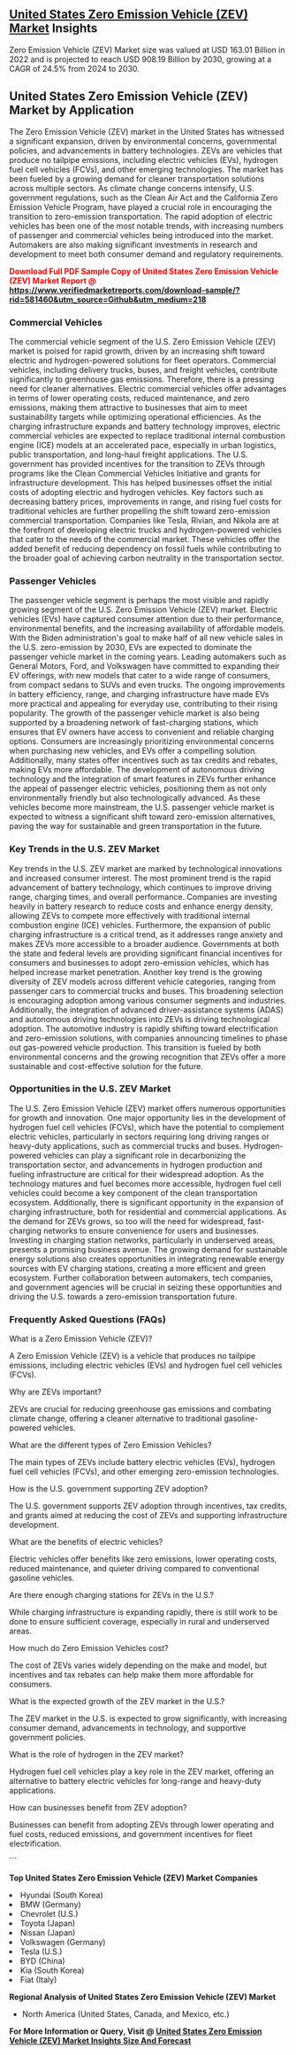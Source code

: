<h2><a href="https://www.verifiedmarketreports.com/download-sample/?rid=581460&amp;utm_source=Github&amp;utm_medium=218" target="_blank">United States Zero Emission Vehicle (ZEV) Market</a> Insights</h2><p>Zero Emission Vehicle (ZEV) Market size was valued at USD 163.01 Billion in 2022 and is projected to reach USD 908.19 Billion by 2030, growing at a CAGR of 24.5% from 2024 to 2030.</p><p> <h2>United States Zero Emission Vehicle (ZEV) Market by Application</h2> <p>The Zero Emission Vehicle (ZEV) market in the United States has witnessed a significant expansion, driven by environmental concerns, governmental policies, and advancements in battery technologies. ZEVs are vehicles that produce no tailpipe emissions, including electric vehicles (EVs), hydrogen fuel cell vehicles (FCVs), and other emerging technologies. The market has been fueled by a growing demand for cleaner transportation solutions across multiple sectors. As climate change concerns intensify, U.S. government regulations, such as the Clean Air Act and the California Zero Emission Vehicle Program, have played a crucial role in encouraging the transition to zero-emission transportation. The rapid adoption of electric vehicles has been one of the most notable trends, with increasing numbers of passenger and commercial vehicles being introduced into the market. Automakers are also making significant investments in research and development to meet both consumer demand and regulatory requirements. <strong><p><span class=""><span style="color: #ff0000;"><strong>Download Full PDF Sample Copy of United States Zero Emission Vehicle (ZEV) Market Report</strong> @ </span><a href="https://www.verifiedmarketreports.com/download-sample/?rid=581460&amp;utm_source=Github&amp;utm_medium=218" target="_blank">https://www.verifiedmarketreports.com/download-sample/?rid=581460&amp;utm_source=Github&amp;utm_medium=218</a></span></p></strong></p> <h3>Commercial Vehicles</h3> <p>The commercial vehicle segment of the U.S. Zero Emission Vehicle (ZEV) market is poised for rapid growth, driven by an increasing shift toward electric and hydrogen-powered solutions for fleet operators. Commercial vehicles, including delivery trucks, buses, and freight vehicles, contribute significantly to greenhouse gas emissions. Therefore, there is a pressing need for cleaner alternatives. Electric commercial vehicles offer advantages in terms of lower operating costs, reduced maintenance, and zero emissions, making them attractive to businesses that aim to meet sustainability targets while optimizing operational efficiencies. As the charging infrastructure expands and battery technology improves, electric commercial vehicles are expected to replace traditional internal combustion engine (ICE) models at an accelerated pace, especially in urban logistics, public transportation, and long-haul freight applications. The U.S. government has provided incentives for the transition to ZEVs through programs like the Clean Commercial Vehicles Initiative and grants for infrastructure development. This has helped businesses offset the initial costs of adopting electric and hydrogen vehicles. Key factors such as decreasing battery prices, improvements in range, and rising fuel costs for traditional vehicles are further propelling the shift toward zero-emission commercial transportation. Companies like Tesla, Rivian, and Nikola are at the forefront of developing electric trucks and hydrogen-powered vehicles that cater to the needs of the commercial market. These vehicles offer the added benefit of reducing dependency on fossil fuels while contributing to the broader goal of achieving carbon neutrality in the transportation sector. <h3>Passenger Vehicles</h3> <p>The passenger vehicle segment is perhaps the most visible and rapidly growing segment of the U.S. Zero Emission Vehicle (ZEV) market. Electric vehicles (EVs) have captured consumer attention due to their performance, environmental benefits, and the increasing availability of affordable models. With the Biden administration's goal to make half of all new vehicle sales in the U.S. zero-emission by 2030, EVs are expected to dominate the passenger vehicle market in the coming years. Leading automakers such as General Motors, Ford, and Volkswagen have committed to expanding their EV offerings, with new models that cater to a wide range of consumers, from compact sedans to SUVs and even trucks. The ongoing improvements in battery efficiency, range, and charging infrastructure have made EVs more practical and appealing for everyday use, contributing to their rising popularity. The growth of the passenger vehicle market is also being supported by a broadening network of fast-charging stations, which ensures that EV owners have access to convenient and reliable charging options. Consumers are increasingly prioritizing environmental concerns when purchasing new vehicles, and EVs offer a compelling solution. Additionally, many states offer incentives such as tax credits and rebates, making EVs more affordable. The development of autonomous driving technology and the integration of smart features in ZEVs further enhance the appeal of passenger electric vehicles, positioning them as not only environmentally friendly but also technologically advanced. As these vehicles become more mainstream, the U.S. passenger vehicle market is expected to witness a significant shift toward zero-emission alternatives, paving the way for sustainable and green transportation in the future. <h3>Key Trends in the U.S. ZEV Market</h3> <p>Key trends in the U.S. ZEV market are marked by technological innovations and increased consumer interest. The most prominent trend is the rapid advancement of battery technology, which continues to improve driving range, charging times, and overall performance. Companies are investing heavily in battery research to reduce costs and enhance energy density, allowing ZEVs to compete more effectively with traditional internal combustion engine (ICE) vehicles. Furthermore, the expansion of public charging infrastructure is a critical trend, as it addresses range anxiety and makes ZEVs more accessible to a broader audience. Governments at both the state and federal levels are providing significant financial incentives for consumers and businesses to adopt zero-emission vehicles, which has helped increase market penetration. Another key trend is the growing diversity of ZEV models across different vehicle categories, ranging from passenger cars to commercial trucks and buses. This broadening selection is encouraging adoption among various consumer segments and industries. Additionally, the integration of advanced driver-assistance systems (ADAS) and autonomous driving technologies into ZEVs is driving technological adoption. The automotive industry is rapidly shifting toward electrification and zero-emission solutions, with companies announcing timelines to phase out gas-powered vehicle production. This transition is fueled by both environmental concerns and the growing recognition that ZEVs offer a more sustainable and cost-effective solution for the future. <h3>Opportunities in the U.S. ZEV Market</h3> <p>The U.S. Zero Emission Vehicle (ZEV) market offers numerous opportunities for growth and innovation. One major opportunity lies in the development of hydrogen fuel cell vehicles (FCVs), which have the potential to complement electric vehicles, particularly in sectors requiring long driving ranges or heavy-duty applications, such as commercial trucks and buses. Hydrogen-powered vehicles can play a significant role in decarbonizing the transportation sector, and advancements in hydrogen production and fueling infrastructure are critical for their widespread adoption. As the technology matures and fuel becomes more accessible, hydrogen fuel cell vehicles could become a key component of the clean transportation ecosystem. Additionally, there is significant opportunity in the expansion of charging infrastructure, both for residential and commercial applications. As the demand for ZEVs grows, so too will the need for widespread, fast-charging networks to ensure convenience for users and businesses. Investing in charging station networks, particularly in underserved areas, presents a promising business avenue. The growing demand for sustainable energy solutions also creates opportunities in integrating renewable energy sources with EV charging stations, creating a more efficient and green ecosystem. Further collaboration between automakers, tech companies, and government agencies will be crucial in seizing these opportunities and driving the U.S. towards a zero-emission transportation future. <h3>Frequently Asked Questions (FAQs)</h3> <p>What is a Zero Emission Vehicle (ZEV)?</p> <p>A Zero Emission Vehicle (ZEV) is a vehicle that produces no tailpipe emissions, including electric vehicles (EVs) and hydrogen fuel cell vehicles (FCVs).</p> <p>Why are ZEVs important?</p> <p>ZEVs are crucial for reducing greenhouse gas emissions and combating climate change, offering a cleaner alternative to traditional gasoline-powered vehicles.</p> <p>What are the different types of Zero Emission Vehicles?</p> <p>The main types of ZEVs include battery electric vehicles (EVs), hydrogen fuel cell vehicles (FCVs), and other emerging zero-emission technologies.</p> <p>How is the U.S. government supporting ZEV adoption?</p> <p>The U.S. government supports ZEV adoption through incentives, tax credits, and grants aimed at reducing the cost of ZEVs and supporting infrastructure development.</p> <p>What are the benefits of electric vehicles?</p> <p>Electric vehicles offer benefits like zero emissions, lower operating costs, reduced maintenance, and quieter driving compared to conventional gasoline vehicles.</p> <p>Are there enough charging stations for ZEVs in the U.S.?</p> <p>While charging infrastructure is expanding rapidly, there is still work to be done to ensure sufficient coverage, especially in rural and underserved areas.</p> <p>How much do Zero Emission Vehicles cost?</p> <p>The cost of ZEVs varies widely depending on the make and model, but incentives and tax rebates can help make them more affordable for consumers.</p> <p>What is the expected growth of the ZEV market in the U.S.?</p> <p>The ZEV market in the U.S. is expected to grow significantly, with increasing consumer demand, advancements in technology, and supportive government policies.</p> <p>What is the role of hydrogen in the ZEV market?</p> <p>Hydrogen fuel cell vehicles play a key role in the ZEV market, offering an alternative to battery electric vehicles for long-range and heavy-duty applications.</p> <p>How can businesses benefit from ZEV adoption?</p> <p>Businesses can benefit from adopting ZEVs through lower operating and fuel costs, reduced emissions, and government incentives for fleet electrification.</p> ```</p><p><strong>Top United States Zero Emission Vehicle (ZEV) Market Companies</strong></p><div data-test-id=""><p><li>Hyundai (South Korea)</li><li> BMW (Germany)</li><li> Chevrolet (U.S.)</li><li> Toyota (Japan)</li><li> Nissan (Japan)</li><li> Volkswagen (Germany)</li><li> Tesla (U.S.)</li><li> BYD (China)</li><li> Kia (South Korea)</li><li> Fiat (Italy)</li></p><div><strong>Regional Analysis of&nbsp;United States Zero Emission Vehicle (ZEV) Market</strong></div><ul><li dir="ltr"><p dir="ltr">North America&nbsp;(United States, Canada, and Mexico, etc.)</p></li></ul><p><strong>For More Information or Query, Visit @&nbsp;</strong><strong><a href="https://www.verifiedmarketreports.com/product/zero-emission-vehicle-zev-market/?utm_source=Github&amp;utm_medium=218" target="_blank">United States Zero Emission Vehicle (ZEV) Market Insights Size And Forecast</a></strong></p></div>
